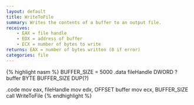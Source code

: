 ```yaml
---
layout: default
title: WriteToFile
summary: Writes the contents of a buffer to an output file.
receives: 
    - EAX = file handle
    - EDX = address of buffer
    - ECX = number of bytes to write
returns: EAX = number of bytes written (0 if error)
categories: file
---
```

{% highlight nasm %}
BUFFER_SIZE = 5000
.data
fileHandle DWORD ?
buffer BYTE BUFFER_SIZE DUP(?)

.code
mov  eax, fileHandle
mov  edx, OFFSET buffer
mov  ecx, BUFFER_SIZE
call WriteToFile
{% endhighlight %}